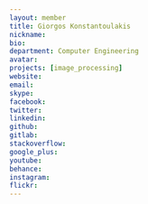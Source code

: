 ```yaml
---
layout: member
title: Giorgos Konstantoulakis
nickname:
bio:
department: Computer Engineering
avatar:
projects: [image_processing]
website:
email:
skype:
facebook:
twitter:
linkedin:
github:
gitlab:
stackoverflow:
google_plus:
youtube:
behance:
instagram:
flickr:
---
```

